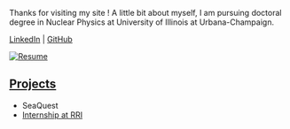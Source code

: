 Thanks for visiting my site ! A little bit about myself, I am pursuing doctoral degree in Nuclear Physics at University of Illinois at Urbana-Champaign. 

[LinkedIn](https://www.linkedin.com/in/shivangiphy/) | [GitHub](https://github.com/shivangiphy) 

[![Resume](https://img.shields.io/badge/resume-Download-blue?style=for-the-badge)](./assets/resume.pdf)

## [Projects](./assets/)
* SeaQuest
* [Internship at RRI](./assets/sz_rri.pdf)
